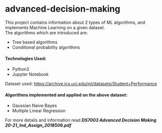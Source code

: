 # advanced-decision-making
This project contains information about 2 types of ML algorithms, and implements Machine Learning on a given dataset. <br>
The algorithms which are introduced are: <br>
* Tree based algorithms
* Conditional probability algorithms

#### Technologies Used:
* Python3
* Jupyter Notebook

Dataset used: https://archive.ics.uci.edu/ml/datasets/Student+Performance <br>
#### Algorithms implemented and applied on the above dataset: <br>
* Gaussian Naive Bayes <br>
* Multiple Linear Regression <br>

For more details and information read <i>**DS7003 Advanced Decision Making 20-21_Ind_Assign_2018506.pdf**</i>

